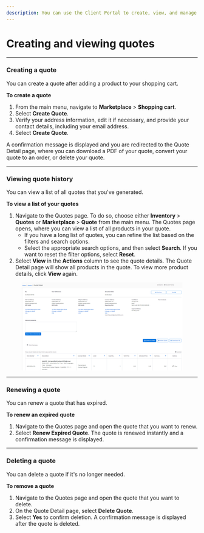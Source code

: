 ```yaml
---
description: You can use the Client Portal to create, view, and manage your quotes.
---
```


# Creating and viewing quotes

***

### **Creating a quote**

You can create a quote after adding a product to your shopping cart.

**To create a quote**

1. From the main menu, navigate to **Marketplace** > **Shopping cart**.
2. Select **Create Quote**.
3. Verify your address information, edit it if necessary, and provide your contact details, including your email address.
4. Select **Create Quote**.&#x20;

A confirmation message is displayed and you are redirected to the Quote Detail page, where you can download a PDF of your quote, convert your quote to an order, or delete your quote.

***

### Viewing quote history

You can view a list of all quotes that you've generated.

**To view a list of your quotes**

1. Navigate to the Quotes page. To do so, choose either **Inventory** > **Quotes** or **Marketplace** > **Quote** from the main menu.  The Quotes page opens, where you can view a list of all products in your quote.
   * If you have a long list of quotes, you can refine the list based on the filters and search options.
   * Select the appropriate search options, and then select **Search**. If you want to reset the filter options, select **Reset**.&#x20;
2. Select **View** in the **Actions** column to see the quote details. The Quote Detail page will show all products in the quote. To view more product details, click **View** again.&#x20;

<figure><img src="../../.gitbook/assets/image (8) (1) (1) (1) (1) (1) (1) (1).png" alt=""><figcaption></figcaption></figure>

***

### Renewing a quote

You can renew a quote that has expired.

**To renew an expired quote**

1. Navigate to the Quotes page and open the quote that you want to renew.
2. Select **Renew Expired Quote**. The quote is renewed instantly and a confirmation message is displayed.

***

### Deleting a quote <a href="#deletequote" id="deletequote"></a>

You can delete a quote if it's no longer needed.

**To remove a quote**

1. Navigate to the Quotes page and open the quote that you want to delete.
2. On the Quote Detail page, select **Delete Quote**.
3. Select **Yes** to confirm deletion. A confirmation message is displayed after the quote is deleted.
